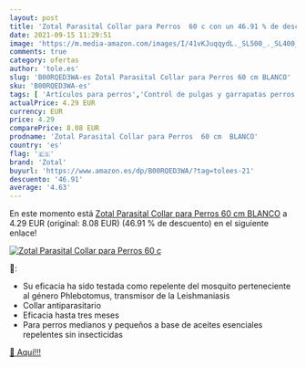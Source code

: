 ```yaml
---
layout: post
title: 'Zotal Parasital Collar para Perros  60 c con un 46.91 % de descuento'
date: 2021-09-15 11:29:51
image: 'https://m.media-amazon.com/images/I/41vKJuqqydL._SL500_._SL400_.jpg'
comments: true
category: ofertas
author: 'tole.es'
slug: 'B00RQED3WA-es Zotal Parasital Collar para Perros 60 cm BLANCO'
sku: 'B00RQED3WA-es'
tags: [ 'Artículos para perros','Control de pulgas y garrapatas perros','Productos para mascotas','collar','zotal', ]
actualPrice: 4.29 EUR
currency: EUR
price: 4.29
comparePrice: 8.08 EUR
prodname: 'Zotal Parasital Collar para Perros  60 cm  BLANCO'
country: 'es'
flag: '🇪🇸'
brand: 'Zotal'
buyurl: 'https://www.amazon.es/dp/B00RQED3WA/?tag=tolees-21'
descuento: '46.91'
average: '4.63'
---
```


En este momento está [Zotal Parasital Collar para Perros  60 cm  BLANCO](https://www.amazon.es/dp/B00RQED3WA/?tag=tolees-21) a 4.29 EUR (original: 8.08 EUR) (46.91 %  de descuento) en el siguiente enlace!

[![Zotal Parasital Collar para Perros  60 c](https://m.media-amazon.com/images/I/41vKJuqqydL._SL500_._SL400_.jpg)](https://www.amazon.es/dp/B00RQED3WA/?tag=tolees-21)

🔎:

- Su eficacia ha sido testada como repelente del mosquito perteneciente al género Phlebotomus, transmisor de la Leishmaniasis
- Collar antiparasitario
- Eficacia hasta tres meses
- Para perros medianos y pequeños a base de aceites esenciales repelentes sin insecticidas

[🛒 Aquí!!!](https://www.amazon.es/dp/B00RQED3WA/?tag=tolees-21)
